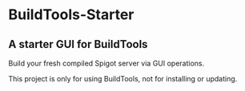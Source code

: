 # BuildTools-Starter
## A starter GUI for BuildTools

Build your fresh compiled Spigot server via GUI operations.

This project is only for using BuildTools, not for installing or updating.

